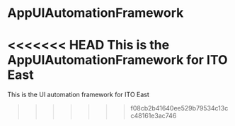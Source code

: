 # AppUIAutomationFramework
<<<<<<< HEAD
This is the AppUIAutomationFramework for ITO East
=======
This is the UI automation framework for ITO East
>>>>>>> f08cb2b41640ee529b79534c13cc48161e3ac746
